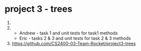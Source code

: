 # project 3 - trees
1. 
2. * Andrew - task 1 and unit tests for task1 methods
   * Eric - tasks 2 & 3 and unit tests for task 2 & 3 methods 
3. https://github.com/CS2400-03-Team-Rocket/project3-trees